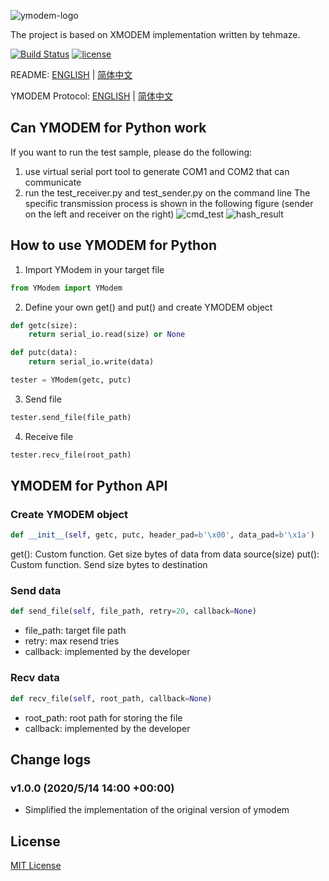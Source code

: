 ![ymodem-logo](https://raw.githubusercontent.com/alexwoo1900/ymodem/master/docs/assets/ymodem-logo.png)

The project is based on XMODEM implementation written by tehmaze. 

[![Build Status](https://www.travis-ci.org/alexwoo1900/ymodem.svg?branch=master)](https://www.travis-ci.org/alexwoo1900/ymodem)
[![license](https://img.shields.io/github/license/mashape/apistatus.svg)](https://opensource.org/licenses/MIT)


README: [ENGLISH](https://github.com/alexwoo1900/ymodem/blob/master/README.md) | [简体中文](https://github.com/alexwoo1900/ymodem/blob/master/README_CN.md)

YMODEM Protocol: [ENGLISH](https://github.com/alexwoo1900/ymodem/blob/master/YMODEM.md) | [简体中文](https://github.com/alexwoo1900/ymodem/blob/master/YMODEM_CN.md)

## Can YMODEM for Python work
If you want to run the test sample, please do the following:
1. use virtual serial port tool to generate COM1 and COM2 that can communicate
2. run the test_receiver.py and test_sender.py on the command line
The specific transmission process is shown in the following figure (sender on the left and receiver on the right)
![cmd_test](https://raw.githubusercontent.com/alexwoo1900/ymodem/master/docs/assets/cmd_test.png)
![hash_result](https://raw.githubusercontent.com/alexwoo1900/ymodem/master/docs/assets/hash_result.png)

## How to use YMODEM for Python
1. Import YModem in your target file
```python
from YModem import YModem
```

2. Define your own get() and put() and create YMODEM object
```python
def getc(size):
    return serial_io.read(size) or None

def putc(data):
    return serial_io.write(data)

tester = YModem(getc, putc)
```

3. Send file
```python
tester.send_file(file_path)
```

4. Receive file
```python
tester.recv_file(root_path)
```

## YMODEM for Python API

### Create YMODEM object
```python
def __init__(self, getc, putc, header_pad=b'\x00', data_pad=b'\x1a')
```
get(): Custom function. Get size bytes of data from data source(size)
put(): Custom function. Send size bytes to destination


### Send data
```python
def send_file(self, file_path, retry=20, callback=None)
```
- file_path: target file path
- retry: max resend tries
- callback: implemented by the developer

### Recv data
```python
def recv_file(self, root_path, callback=None)
```
- root_path: root path for storing the file
- callback: implemented by the developer

## Change logs
### v1.0.0 (2020/5/14 14:00 +00:00)
- Simplified the implementation of the original version of ymodem

## License 
[MIT License](https://opensource.org/licenses/MIT)